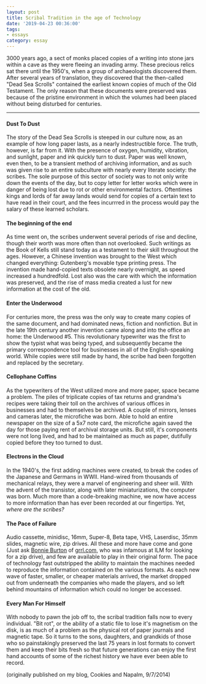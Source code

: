 ```yaml
---
layout: post
title: Scribal Tradition in the age of Technology
date: '2019-04-23 00:36:00'
tags:
- essays
category: essay
---
```


3000 years ago, a sect of monks placed copies of a writing into stone jars within a cave as they were fleeing an invading army. These precious relics sat there until the 1950's, when a group of archaeologists discovered them. After several years of translation, they discovered that the then-called "Dead Sea Scrolls" contained the earliest known copies of much of the Old Testament. The only reason that these documents were preserved was because of the pristine environment in which the volumes had been placed without being disturbed for centuries.

* * *

#### Dust To Dust

The story of the Dead Sea Scrolls is steeped in our culture now, as an example of how long paper lasts, as a nearly indestructible force. The truth, however, is far from it. With the presence of oxygen, humidity, vibration, and sunlight, paper and ink quickly turn to dust. Paper was well known, even then, to be a transient method of archiving information, and as such was given rise to an entire subculture with nearly every literate society: the scribes. The sole purpose of this sector of society was to not only write down the events of the day, but to copy letter for letter works which were in danger of being lost due to rot or other environmental factors. Oftentimes kings and lords of far away lands would send for copies of a certain text to have read in their court, and the fees incurrred in the process would pay the salary of these learned scholars.

#### The beginning of the end

As time went on, the scribes underwent several periods of rise and decline, though their worth was more often than not overlooked. Such writings as the Book of Kells still stand today as a testament to their skill throughout the ages. However, a Chinese invention was brought to the West which changed everything: Gutenberg's movable type printing press. The invention made hand-copied texts obsolete nearly overnight, as speed increased a hundredfold. Lost also was the care with which the information was preserved, and the rise of mass media created a lust for new information at the cost of the old.

#### Enter the Underwood

For centuries more, the press was the only way to create many copies of the same document, and had dominated news, fiction and nonfiction. But in the late 19th century another invention came along and into the office an home: the Underwood #5. This revolutionary typewriter was the first to show the typist what was being typed, and subsequently became the primary correspondence tool for businesses in all of the English-speaking world. While copies were still made by hand, the scribe had been forgotten and replaced by the secretary.

#### Cellophane Coffins

As the typewriters of the West utilized more and more paper, space became a problem. The piles of triplicate copies of tax returns and grandma's recipes were taking their toll on the archives of various offices in businesses and had to themselves be archived. A couple of mirrors, lenses and cameras later, the microfiche was born. Able to hold an entire newspaper on the size of a 5x7 note card, the microfiche again saved the day for those paying rent of archival storage units. But still, it's components were not long lived, and had to be maintained as much as paper, dutifully copied before they too turned to dust.

#### Electrons in the Cloud

In the 1940's, the first adding machines were created, to break the codes of the Japanese and Germans in WWII. Hand-wired from thousands of mechanical relays, they were a marvel of engineering and sheer will. With the advent of the transistor, along with later miniaturizations, the computer was born. Much more than a code-breaking machine, we now have access to more information than has ever been recorded at our fingertips. Yet, _where are the scribes?_

#### The Pace of Failure

Audio cassette, minidisc, 16mm, Super-8, Beta tape, VHS, Laserdisc, 35mm slides, magnetic wire, zip drives. All these and more have come and gone (Just ask [Bonnie Burton](https://kk.org/cooltools/bonnie-burton-pop-culture-author/) of [grrl.com](http://grrl.com), who was infamous at ILM for looking for a zip drive), and few are available to play in their original form. The pace of technology fast outstripped the ability to maintain the machines needed to reproduce the information contained on the various formats. As each new wave of faster, smaller, or cheaper materials arrived, the market dropped out from underneath the companies who made the players, and so left behind mountains of information which could no longer be accessed.

#### Every Man For Himself

With nobody to pawn the job off to, the scribal tradition falls now to every individual. "Bit rot", or the ability of a static file to lose it's magnetism on the disk, is as much of a problem as the physical rot of paper journals and magnetic tape. So it turns to the sons, daughters, and grandkids of those who so painstakingly preserved the last 75 years in lost formats to convert them and keep their bits fresh so that future generations can enjoy the first hand accounts of some of the richest history we have ever been able to record.

(originally published on my blog, Cookies and Napalm, 9/7/2014)

